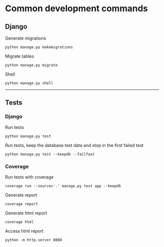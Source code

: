 # Common development commands

## Django

Generate migrations

```shell
python manage.py makemigrations
```

Migrate tables

```shell
python manage.py migrate
```

Shell

```shell
python manage.py shell
```

---

## Tests

### Django

Run tests

```shell
python manage.py test
```

Run tests, keep the database test data and stop in the first failed test

```shell
python manage.py test --keepdb --failfast
```

### Coverage

Run tests with coverage

```shell
coverage run --source='.' manage.py test app --keepdb
```

Generate report

```shell
coverage report
```

Generate html report

```shell
coverage html
```

Access html report

```shell
python -m http.server 8080
```
